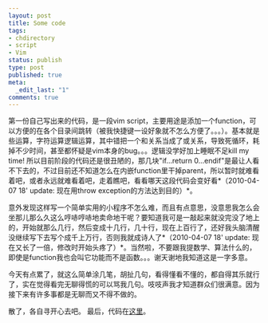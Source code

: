 ```yaml
---
layout: post
title: Some code
tags:
- chdirectory
- script
- Vim
status: publish
type: post
published: true
meta:
  _edit_last: "1"
comments: true
---
```

第一份自己写出来的代码，是一段vim script，主要用途是添加一个function，可以方便的在各个目录间跳转（被我快捷键一设好象就不怎么方便了。。。）。基本就是些运算，字符运算逻辑运算，其中错把一个和关系当成了或关系，导致死循环，耗掉不少时间，甚至都怀疑是vim本身的bug。。。逻辑没学好加上睡眠不足kill my time! 所以目前阶段的代码还是很丑陋的，那几块"if...return
0...endif"是最让人看不下去的，不过目前还不知道怎么在内嵌function里干掉parent，所以暂时就难看着吧，或者永远就难看着吧，走着瞧吧，看看哪天这段代码会变好看*（2010-04-07 18' update: 现在用throw exception的方法达到目的）*。

意外发现这样写一个简单实用的小程序不怎么难，而且有点意思，没意思我怎么会坐那儿那么久这么哼哧哼哧地卖命地干呢？要知道我可是一敲起来就没完没了地上的，开始就那么几行，然后变成十几行，几十行，现在上百行了，还好我头脑清醒没继续写下去写个成千上万行，否则我就成诗人了*（2010-04-07 18' update: 现在又长了一倍，修改时开始头疼了）*。当然啦，不要跟我提数学、算法什么的，即使是function我也会叫它功能而不是函数。。。谢天谢地我知道这是一字多意。

今天有点累了，就这么简单涂几笔，胡扯几句，看得懂看不懂的，都自得其乐就行了，实在觉得看完无聊得慌的可以骂我几句。吱吱声我才知道群众们很满意。因为接下来有许多事都是无聊而又不得不做的。

散了，各自寻开心去吧。 最后，代码在[这里](http://code.google.com/p/chdirectory/)。
